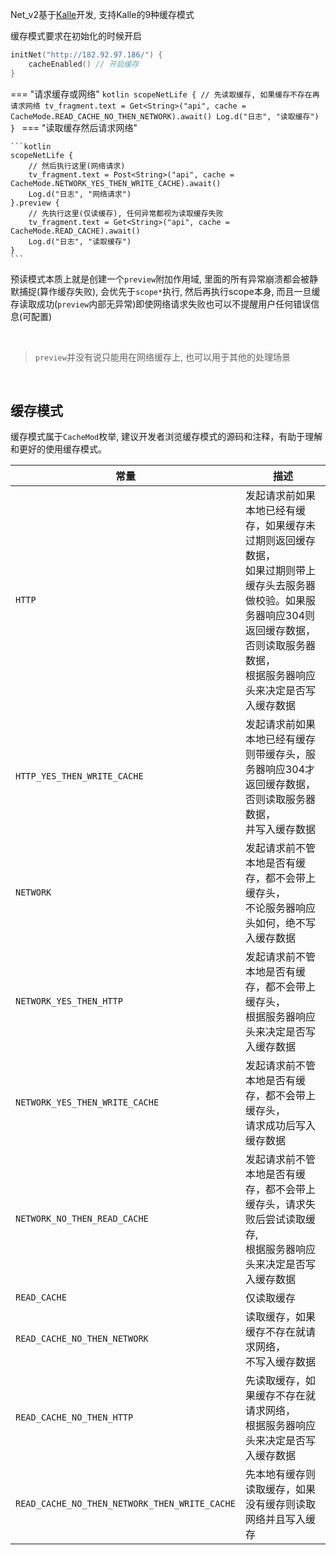Net_v2基于[Kalle](https://github.com/yanzhenjie/Kalle)开发, 支持Kalle的9种缓存模式

缓存模式要求在初始化的时候开启

```kotlin
initNet("http://182.92.97.186/") {
    cacheEnabled() // 开启缓存
}
```

=== "请求缓存或网络"
    ```kotlin
    scopeNetLife {
        // 先读取缓存, 如果缓存不存在再请求网络
        tv_fragment.text = Get<String>("api", cache = CacheMode.READ_CACHE_NO_THEN_NETWORK).await()
        Log.d("日志", "读取缓存")
    }
    ```
=== "读取缓存然后请求网络"

    ```kotlin
    scopeNetLife {
        // 然后执行这里(网络请求)
        tv_fragment.text = Post<String>("api", cache = CacheMode.NETWORK_YES_THEN_WRITE_CACHE).await()
        Log.d("日志", "网络请求")
    }.preview {
        // 先执行这里(仅读缓存), 任何异常都视为读取缓存失败
        tv_fragment.text = Get<String>("api", cache = CacheMode.READ_CACHE).await()
        Log.d("日志", "读取缓存")
    }
    ```

预读模式本质上就是创建一个`preview`附加作用域, 里面的所有异常崩溃都会被静默捕捉(算作缓存失败), 会优先于`scope*`执行, 然后再执行scope本身,
而且一旦缓存读取成功(`preview`内部无异常)即使网络请求失败也可以不提醒用户任何错误信息(可配置)

<br>

> `preview`并没有说只能用在网络缓存上, 也可以用于其他的处理场景

<br>

## 缓存模式

缓存模式属于`CacheMod`枚举, 建议开发者浏览缓存模式的源码和注释，有助于理解和更好的使用缓存模式。

| 常量                           | 描述                                                         |
| ------------------------------ | ------------------------------------------------------------ |
| `HTTP`                         | 发起请求前如果本地已经有缓存，如果缓存未过期则返回缓存数据，<br>如果过期则带上缓存头去服务器做校验。如果服务器响应304则返回缓存数据，否则读取服务器数据，<br>根据服务器响应头来决定是否写入缓存数据 |
| `HTTP_YES_THEN_WRITE_CACHE`    | 发起请求前如果本地已经有缓存则带缓存头，服务器响应304才返回缓存数据，否则读取服务器数据，<br>并写入缓存数据 |
| `NETWORK`                      | 发起请求前不管本地是否有缓存，都不会带上缓存头，<br>不论服务器响应头如何，绝不写入缓存数据 |
| `NETWORK_YES_THEN_HTTP`        | 发起请求前不管本地是否有缓存，都不会带上缓存头，<br>根据服务器响应头来决定是否写入缓存数据 |
| `NETWORK_YES_THEN_WRITE_CACHE` | 发起请求前不管本地是否有缓存，都不会带上缓存头，<br>请求成功后写入缓存数据 |
| `NETWORK_NO_THEN_READ_CACHE`   | 发起请求前不管本地是否有缓存，都不会带上缓存头，请求失败后尝试读取缓存, <br>根据服务器响应头来决定是否写入缓存数据 |
| `READ_CACHE `                  | 仅读取缓存                                                   |
| `READ_CACHE_NO_THEN_NETWORK`   | 读取缓存，如果缓存不存在就请求网络，<br>不写入缓存数据 |
| `READ_CACHE_NO_THEN_HTTP`      | 先读取缓存，如果缓存不存在就请求网络，<br>根据服务器响应头来决定是否写入缓存数据 |
| `READ_CACHE_NO_THEN_NETWORK_THEN_WRITE_CACHE`      | 先本地有缓存则读取缓存，如果没有缓存则读取网络并且写入缓存 |

<br>